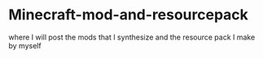 # Minecraft-mod-and-resourcepack
where I will post the mods that I synthesize and the resource pack I make by myself 
